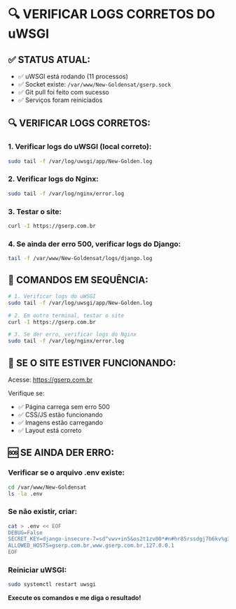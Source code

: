 # 🔍 VERIFICAR LOGS CORRETOS DO uWSGI

## ✅ **STATUS ATUAL:**
- ✅ uWSGI está rodando (11 processos)
- ✅ Socket existe: `/var/www/New-Goldensat/gserp.sock`
- ✅ Git pull foi feito com sucesso
- ✅ Serviços foram reiniciados

## 🔍 **VERIFICAR LOGS CORRETOS:**

### **1. Verificar logs do uWSGI (local correto):**
```bash
sudo tail -f /var/log/uwsgi/app/New-Golden.log
```

### **2. Verificar logs do Nginx:**
```bash
sudo tail -f /var/log/nginx/error.log
```

### **3. Testar o site:**
```bash
curl -I https://gserp.com.br
```

### **4. Se ainda der erro 500, verificar logs do Django:**
```bash
tail -f /var/www/New-Goldensat/logs/django.log
```

## 🎯 **COMANDOS EM SEQUÊNCIA:**

```bash
# 1. Verificar logs do uWSGI
sudo tail -f /var/log/uwsgi/app/New-Golden.log

# 2. Em outro terminal, testar o site
curl -I https://gserp.com.br

# 3. Se der erro, verificar logs do Nginx
sudo tail -f /var/log/nginx/error.log
```

## 🚀 **SE O SITE ESTIVER FUNCIONANDO:**

Acesse: https://gserp.com.br

Verifique se:
- ✅ Página carrega sem erro 500
- ✅ CSS/JS estão funcionando
- ✅ Imagens estão carregando
- ✅ Layout está correto

## 🆘 **SE AINDA DER ERRO:**

### **Verificar se o arquivo .env existe:**
```bash
cd /var/www/New-Goldensat
ls -la .env
```

### **Se não existir, criar:**
```bash
cat > .env << EOF
DEBUG=False
SECRET_KEY=django-insecure-7=sd^vwv+in5&os2t1zv00*#n#hr85rssdgj7b6kv%g36s#p@^
ALLOWED_HOSTS=gserp.com.br,www.gserp.com.br,127.0.0.1
EOF
```

### **Reiniciar uWSGI:**
```bash
sudo systemctl restart uwsgi
```

**Execute os comandos e me diga o resultado!**
